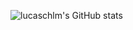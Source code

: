 ![lucaschlm's GitHub stats](https://github-readme-stats.vercel.app/api?username=lucaschlm&show_icons=true&theme=tokyonight&count_private=true)
